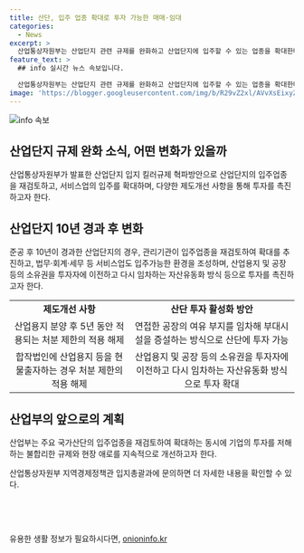 ```yaml
---
title: 산단, 입주 업종 확대로 투자 가능한 매매·임대
categories:
  - News
excerpt: >
  산업통상자원부는 산업단지 관련 규제를 완화하고 산업단지에 입주할 수 있는 업종을 확대한다고 밝혔다. 준공 후 10년이 경과한 산단은 관리기관이 입주업종을 재검토해 확대를 추진할 뿐만 아니라, 제조업 이외에도 서비스업이 입주할 수 있도록 했다. 또한, 자산유동화 방식을 통해 투자에 필요한 자금을 조달하고, 산업용지 분양 후 5년 동안 적용되는 처분 제한을 완화하는 등 새로운 제도개선 사항이 함께 시행된다. 이와 함께 산업부는 앞으로도 기업의 투자를 저해하는 규제와 애로를 지속적으로 개선할 계획이라고 전했다.
feature_text: >
  ## info 실시간 뉴스 속보입니다.

  산업통상자원부는 산업단지 관련 규제를 완화하고 산업단지에 입주할 수 있는 업종을 확대한다고 밝혔다. 준공 후 10년이 경과한 산단은 관리기관이 입주업종을 재검토해 확대를 추진할 뿐만 아니라, 제조업 이외에도 서비스업이 입주할 수 있도록 했다. 또한, 자산유동화 방식을 통해 투자에 필요한 자금을 조달하고, 산업용지 분양 후 5년 동안 적용되는 처분 제한을 완화하는 등 새로운 제도개선 사항이 함께 시행된다. 이와 함께 산업부는 앞으로도 기업의 투자를 저해하는 규제와 애로를 지속적으로 개선할 계획이라고 전했다.
image: 'https://blogger.googleusercontent.com/img/b/R29vZ2xl/AVvXsEixyZcFfHzMRdzZMjFBmAUKJYCLCGyLL1o632UiGVXcaFdKo_bkvkuCioo0uUKlGfBVcT3P84aROyZIXSBEx3Aw5nCQ3pTgDom1WDC4m8eifvWiAmWEEVb4x6G_l8C0QH225ldMjyaFvpxGEBGNO37VmDTDMHGhJPq73UglMfDca1-0aw/s1600/blogspot.png'
---
```


<p><img src="https://blogger.googleusercontent.com/img/b/R29vZ2xl/AVvXsEixyZcFfHzMRdzZMjFBmAUKJYCLCGyLL1o632UiGVXcaFdKo_bkvkuCioo0uUKlGfBVcT3P84aROyZIXSBEx3Aw5nCQ3pTgDom1WDC4m8eifvWiAmWEEVb4x6G_l8C0QH225ldMjyaFvpxGEBGNO37VmDTDMHGhJPq73UglMfDca1-0aw/s1600/blogspot.png" alt="info 속보" /></p>

<h2 data-ke-size="size26">산업단지 규제 완화 소식, 어떤 변화가 있을까</h2>

<p data-ke-size="size16">산업통상자원부가 발표한 산업단지 입지 킬러규제 혁파방안으로 산업단지의 입주업종을 재검토하고, 서비스업의 입주를 확대하며, 다양한 제도개선 사항을 통해 투자를 촉진하고자 한다.</p>

<h2 data-ke-size="size26">산업단지 10년 경과 후 변화</h2>

<p data-ke-size="size16">준공 후 10년이 경과한 산업단지의 경우, 관리기관이 입주업종을 재검토하여 확대를 추진하고, 법무·회계·세무 등 서비스업도 입주가능한 환경을 조성하며, 산업용지 및 공장 등의 소유권을 투자자에 이전하고 다시 임차하는 자산유동화 방식 등으로 투자를 촉진하고자 한다.</p>

<table>
  <tr>
    <td style="text-align: center; height: 17px;"><b>제도개선 사항</b></td>
    <td style="text-align: center; height: 17px;"><b>산단 투자 활성화 방안</b></td>
  </tr>
  <tr>
    <td style="text-align: center; height: 17px;">산업용지 분양 후 5년 동안 적용되는 처분 제한의 적용 해제</td>
    <td style="text-align: center; height: 17px;">연접한 공장의 여유 부지를 임차해 부대시설을 증설하는 방식으로 산단에 투자 가능</td>
  </tr>
  <tr>
    <td style="text-align: center; height: 17px;">합작법인에 산업용지 등을 현물출자하는 경우 처분 제한의 적용 해제</td>
    <td style="text-align: center; height: 17px;">산업용지 및 공장 등의 소유권을 투자자에 이전하고 다시 임차하는 자산유동화 방식으로 투자 확대</td>
  </tr>
</table>

<h2 data-ke-size="size26">산업부의 앞으로의 계획</h2>

<p data-ke-size="size16">산업부는 주요 국가산단의 입주업종을 재검토하여 확대하는 동시에 기업의 투자를 저해하는 불합리한 규제와 현장 애로를 지속적으로 개선하고자 한다.</p>

<p data-ke-size="size16">산업통상자원부 지역경제정책관 입지총괄과에 문의하면 더 자세한 내용을 확인할 수 있다.</p>

<p data-ke-size="size16">&nbsp;</p>

<p data-ke-size="size16">&nbsp;</p>
유용한 생활 정보가 필요하시다면, <a href="https://onioninfo.kr" rel="dofollow">onioninfo.kr</a>


